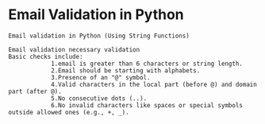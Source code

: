 # Email Validation in Python

    Email validation in Python (Using String Functions)

    Email validation necessary validation
    Basic checks include:
                1.email is greater than 6 characters or string length.
                2.Email should be starting with alphabets.
                3.Presence of an "@" symbol.
                4.Valid characters in the local part (before @) and domain part (after @).
                5.No consecutive dots (..).
                6.No invalid characters like spaces or special symbols outside allowed ones (e.g., +, _).